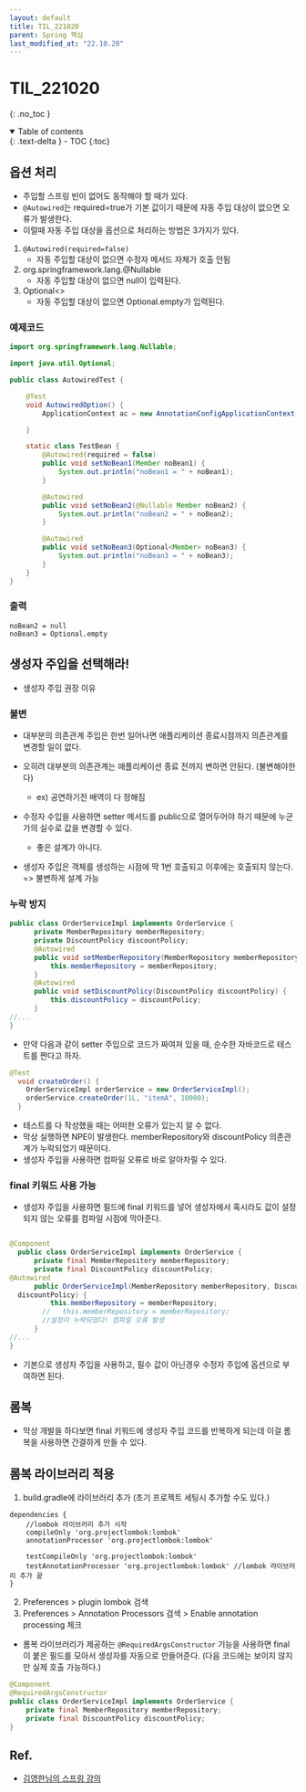 ```yaml
---
layout: default
title: TIL_221020
parent: Spring 핵심
last_modified_at: "22.10.20"
---
```


# TIL_221020
{: .no_toc }

<details open markdown="block">
  <summary>
    Table of contents
  </summary>
  {: .text-delta }
- TOC
{:toc}
</details>

## 옵션 처리
- 주입할 스프링 빈이 없어도 동작해야 할 때가 있다.
- <code class="language-plaintext highlighter-rouge">@Autowired</code>는 required=true가 기본 값이기 때문에 자동 주입 대상이 없으면 오류가 발생한다.
- 이럴때 자동 주입 대상을 옵션으로 처리하는 방법은 3가지가 있다.

1. <code class="language-plaintext highlighter-rouge">@Autowired(required=false)</code>
    - 자동 주입할 대상이 없으면 수정자 메서드 자체가 호출 안됨
2. org.springframework.lang.@Nullable
    - 자동 주입할 대상이 없으면 null이 입력된다.
3. Optional<>
    - 자동 주입할 대상이 없으면 Optional.empty가 입력된다.

### 예제코드

```java
import org.springframework.lang.Nullable;

import java.util.Optional;

public class AutowiredTest {

    @Test
    void AutowiredOption() {
        ApplicationContext ac = new AnnotationConfigApplicationContext(TestBean.class);

    }

    static class TestBean {
        @Autowired(required = false)
        public void setNoBean1(Member noBean1) {
            System.out.println("noBean1 = " + noBean1);
        }

        @Autowired
        public void setNoBean2(@Nullable Member noBean2) {
            System.out.println("noBean2 = " + noBean2);
        }

        @Autowired
        public void setNoBean3(Optional<Member> noBean3) {
            System.out.println("noBean3 = " + noBean3);
        }
    }
}
```

### 출력
```text
noBean2 = null
noBean3 = Optional.empty
```
## 생성자 주입을 선택해라!
- 생성자 주입 권장 이유

### 불변
- 대부분의 의존관계 주입은 한번 일어나면 애플리케이션 종료시점까지 의존관계를 변경할 일이 없다.
- 오히려 대부분의 의존관계는 애플리케이션 종료 전까지 변하면 안된다. (불변해야한다)
    - ex) 공연하기전 배역이 다 정해짐

- 수정자 수입을 사용하면 setter 메서드를 public으로 열어두어야 하기 때문에 누군가의 실수로 값을 변경할 수 있다.
    - 좋은 설계가 아니다.
- 생성자 주입은 객체를 생성하는 시점에 딱 1번 호출되고 이후에는 호출되지 않는다. => 불변하게 설계 가능

### 누락 방지
```java
public class OrderServiceImpl implements OrderService {
      private MemberRepository memberRepository;
      private DiscountPolicy discountPolicy;
      @Autowired
      public void setMemberRepository(MemberRepository memberRepository) {
          this.memberRepository = memberRepository;
      }
      @Autowired
      public void setDiscountPolicy(DiscountPolicy discountPolicy) {
          this.discountPolicy = discountPolicy;
      }
//...
}
```

- 만약 다음과 같이 setter 주입으로 코드가 짜여져 있을 때, 순수한 자바코드로 테스트를 짠다고 하자.

```java
@Test
  void createOrder() {
    OrderServiceImpl orderService = new OrderServiceImpl();
    orderService.createOrder(1L, "itemA", 10000);
  }
```
- 테스트를 다 작성했을 때는 어떠한 오류가 있는지 알 수 없다.
- 막상 실행하면 NPE이 발생한다. memberRepository와 discountPolicy 의존관계가 누락되었기 때문이다.
- 생성자 주입을 사용하면 컴파일 오류로 바로 알아차릴 수 있다.

### final 키워드 사용 가능
- 생성자 주입을 사용하면 필드에 final 키워드를 넣어 생성자에서 혹시라도 값이 설정되지 않는 오류를 컴파일 시점에 막아준다.

```java

@Component
  public class OrderServiceImpl implements OrderService {
      private final MemberRepository memberRepository;
      private final DiscountPolicy discountPolicy;
@Autowired
      public OrderServiceImpl(MemberRepository memberRepository, DiscountPolicy
  discountPolicy) {
          this.memberRepository = memberRepository;
        //   this.memberRepository = memberRepository;
        //설정이 누락되었다! 컴파일 오류 발생
      }
//...
}

```

- 기본으로 생성자 주입을 사용하고, 필수 값이 아닌경우 수정자 주입에 옵션으로 부여하면 된다.

## 롬복
- 막상 개발을 하다보면 final 키워드에 생성자 주입 코드를 반복하게 되는데 이걸 롬복을 사용하면 간결하게 만들 수 있다.

## 롬복 라이브러리 적용
1. build.gradle에 라이브러리 추가 (초기 프로젝트 세팅시 추가할 수도 있다.)

```text
dependencies {
    //lombok 라이브러리 추가 시작
    compileOnly 'org.projectlombok:lombok' 
    annotationProcessor 'org.projectlombok:lombok'

    testCompileOnly 'org.projectlombok:lombok' 
    testAnnotationProcessor 'org.projectlombok:lombok' //lombok 라이브러리 추가 끝
}
```

2. Preferences > plugin lombok 검색
3. Preferences > Annotation Processors 검색 > Enable annotation processing 체크



- 롬복 라이브러리가 제공하는 <code class="language-plaintext highlighter-rouge">@RequiredArgsConstructor</code> 기능을 사용하면 final이 붙은 필드를 모아서 생성자를 자동으로 만들어준다. (다음 코드에는 보이지 않지만 실제 호출 가능하다.)

```java
@Component
@RequiredArgsConstructor
public class OrderServiceImpl implements OrderService {
    private final MemberRepository memberRepository;
    private final DiscountPolicy discountPolicy;
}
```


## Ref.
- <a href="https://www.inflearn.com/course/%EC%8A%A4%ED%94%84%EB%A7%81-%ED%95%B5%EC%8B%AC-%EC%9B%90%EB%A6%AC-%EA%B8%B0%EB%B3%B8%ED%8E%B8/dashboard">김영한님의 스프링 강의</a>
